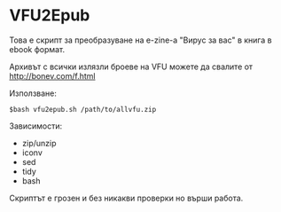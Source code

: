 VFU2Epub
========

Това е скрипт за преобразуване на e-zine-а "Вирус за вас" в книга в ebook формат.

Архивът с всички излязли броеве на VFU можете да свалите от http://bonev.com/f.html

Използване:

	$bash vfu2epub.sh /path/to/allvfu.zip

Зависимости:

* zip/unzip
* iconv
* sed
* tidy
* bash

Скриптът е грозен и без никакви проверки но върши работа.
